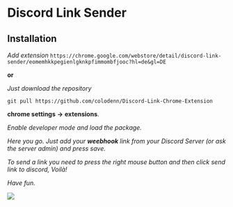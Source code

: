 # Discord Link Sender

## Installation

*Add extension* 
``` https://chrome.google.com/webstore/detail/discord-link-sender/eomemhkkpegienlgknkpfimmombfjooc?hl=de&gl=DE ``` 

**or**

*Just download the repository* 

``` git pull https://github.com/colodenn/Discord-Link-Chrome-Extension ``` 

**chrome settings** **->** **extensions**.

*Enable developer mode and load the package.*

*Here you go. Just add your **weebhook** link from your Discord Server (or ask the server admin) and press save.*

*To send a link you need to press the right mouse button and then click send link to discord, Voilà!*

*Have fun.* 


![](https://github.com/colodenn/Discord-Link-Chrome-Extension/blob/master/src/assets/Unbenannt.PNG)
